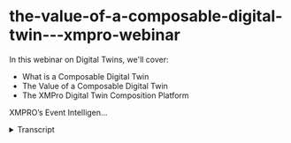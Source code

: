 # the-value-of-a-composable-digital-twin---xmpro-webinar
<!-- embeded video removed -->



In this webinar on Digital Twins, we'll cover:
- What is a Composable Digital Twin
- The Value of a Composable Digital Twin
- The XMPro Digital Twin Composition Platform

XMPRO’s Event Intelligen...
<details>
<summary>Transcript</summary>In this webinar on Digital Twins, we'll cover:
- What is a Composable Digital Twin
- The Value of a Composable Digital Twin
- The XMPro Digital Twin Composition Platform

XMPRO’s Event Intelligen...
good morning good afternoon or good

evening

wherever you are joining us from and

welcome to this webinar on the value of

a composable digital twin

i'm peter von sculpek and i've been

around this space for a while

i am the ceo of xm pro and probably the

chief

technology enthusiast in the

organization

i'm also the chair for the natural

resources working group

in the digital twin consortium and prior

to that

i was the chair for the digital twin

interoperability task group in the

industrial internet consortium

now you'll probably agree with me that

2020

will certainly go down in history as one

of the most

disruptive uncertain and transformative

years for

both organizations and people in those

organizations worldwide

was one of my one of my learned friends

explained it to me said overnight it

exposed the systemic fragility in the

operating capabilities of enterprises

and organizations that's quite a

mouthful

but it really just means there were a

lot of challenges a lot of confusion

and many many organizations and people

struggle to deal with

the impact of what we saw in 2020

i think you'll also agree with me that

we've seen unprecedented acceleration of

digital

technology adoption and we've also seen

a lot of behavioural transformation

again within

organizations and businesses but also in

people

in those organizations and businesses

throughout this pandemic

we've seen five years of digital

transformation happen

in less than five months and that's

according to a number of industry

analysts

the future reality is that the rate of

change will probably only increase

professor peter frisk who consults to

large organizations as well as

governments and he specializes in what

is called innovative

business futures says that we will

probably see

more change the next 10 years than what

we've seen in the last 250.

now that is really exciting but it's

also really scary

what is even more sobering is the fact

that the future change

that peter frisk was talking about is

actually here right now

so right now we see long-term planning

visions from

organizations like gartner extend to six

to eight years which is really just

around the corner in business

and it should already be on your

strategic planning horizon

everything else is shorter term as you

can see here and these are

significant emerging technologies that

will that will change how we work

the impact of everything else that that

is on here is already here

and it should already be in your

short-term plans

the challenge that many organizations

face is that the traditional business

models were designed when computerized

business was still in its infancy it was

seen as a department that supplied the

computers the servers the

the the the it nerds that help you when

you got stuck on your

on your notebook or or um

on if the printer didn't work and

the the reality is that

even though it improved business

efficiency

it was never the platform for business

and business users uh were

were and are frustrated with digital

transformation plans

that are using that are more about

digitizing so getting things into

digital format and getting it onto ipads

and tablets and mobiles

so just digitizing rather than changing

business models

to be able to to and use it to drive and

be the platform

for this transformational change

what we also see is that um

the it's not just internal but

externally there's a lot of pressure on

on organizations

and uh we have less time to respond

companies don't last that long anymore

and the risk of a rigid

inflexible business is really that you

will be extinct lifespan have gone from

75 years in 1950

to just 15 years in 2020

and the other sobering statistic is that

52 percent

of um fortune 500 companies

um in that were in in the

in 2000 are not around in 2020

so if you think about how blockbuster

got

netflixed uh that is what happened to a

lot

what's happening to a lot of

organizations and uh

what i'm thinking um about quite often

is what will the average lifespan be

in 2040 now

we also come from a kind of past three

decades where everything was dominated

by large-scale monolithic

technology platforms such as erps

and crms and it was all about stability

efficiency

driving process efficiency optimization

and again it was mostly focused around

improving efficiencies

in processes the problem going forward

or the challenge going forward is that

these systems are typically very rigid

and don't support the pace of change

that we see

it may have worked for the change in the

last 250 years but it certainly

doesn't support the agility innovation

and experimentation that is needed

uh going into the future uh this is a

quote

from gartner on on on on

the the um enterprise architecture

models that are needed for the future

and

according to them developing a software

engineering strategy that is fit for

for the future is a huge struggle as

business landscapes are constantly

shifting and user demands

are increasing exponentially application

leaders

should demand adherence to composable

enterprise architecture

in their business applications now this

is just one quote

from from gartner organization we see

that in best of class businesses doing

this what you'll find

is or you may find yourself in knee-deep

in

in these challenges as i mentioned

before and typically we

we see two two approaches to to

to addressing this the one is how do we

fix the problem how how do i become the

the fixer and this is where uh

the digital transformation and digital

technologies

can support going through a approach

as was mentioned on the on the previous

slide of composable applications it

gives us the ability to

to fix and change as we go but we also

have the fissures so we have the fixers

and the fishes the fishes are

are really where business can exploit

these opportunities that are this how do

we fish while this is happening while

we're fixing on the

on the other end because this will be a

continuous way

of of of things happening going forward

and

in actual fact we've seen massive floods

in australia where i'm doing this from

um at the moment

uh over the last couple of weeks where

a year ago it was it was massive fires

we then had

all bushfires we then had um covered and

now we've got

flood so so um the environment is

definitely a lot more fluid things

happen quickly and how do we fish while

that has happened how do we make our

business agile

managing this or doing this actually

requires three key business changes and

the first one

is um that there's a certain

that that you need to be able to use a

modular approach for applications that

can be composed or recomposed on demand

so you need to have that ability to

respond quickly

the next part is that business and

technology

should be closer aligned and it should

be focused on how do we enable business

experts those that can fish

to support them to be able to do it

quicker and faster

and in the past the the systems that we

had

was not really designed for this it was

not

enabling business users uh from us

to to make themselves sufficient um it's

the the third part is around uh

traditional

solutions um reduce the capability for

fast

decision making to make the best

decisions quickly

and being contextualized and informed

and that's really what what the business

users need in order to drive um

or to be able to adapt at the pace that

we that we see

and for that the best way of approaching

this is to create a composable reusable

approach which gartner refers to as

intelligent composable business

applications different analysts call

them different names essentially the

same

the same background or the same thing so

before we look at composable digital

twins let's have a quick look at what a

composable business application is

i'm using the gartner example here but

they are

this is actually based on or it has its

roots in

in sower and microservices and it's it's

being adopted by best in class

organizations in different

ways it is also

[Music]

it starts with using traditional legacy

and business applications as we know

creating a data fabric that sits at the

bottom to support this but then building

these

packaged business capabilities pbcs

package business capabilities around

certain areas how do we compose how do

we put some of these capabilities

together

at this level and then have a

composition platform where we can string

some of these together compose with them

and those platforms typically handle the

integration composition

orchestration development as well as the

front end for it

so that users can create these specific

composed applications you can think of

using a the capabilities that's within

the erp or crm for many organizations

they only used a good 20 another 30

percent might be

used a lot less frequently and

50 of the functionality actually never

gets used

the objective with package business

applications is to to or

business capabilities is to actually

take

the key capabilities that you need and

be able to compose

highly relevant and reusable

and agile applications very quickly

an example of this before we get into

twins i thought i'd just share an

example of

analytics package business

capability and in this instance you'll

see

we take um capabilities like reporting

and package that as well as

uh uh um self-service analytics

predictive modeling

and all of these are what is what

what are what is referred to as the

specific

capabilities that are then packaged

together and what makes a package

business capability

in terms of characteristic it and it's

it's not about the technology but it's

about the

the capability so it's not looking at

what is what is

the underlying technology behind this

but what is the business capability that

i need in order to address a specific

business challenge

so these package business applications

are almost encapsulated software

components that

that describe a well-defined business

capability and it can be recognized by a

business user so something like a

leak detection model from a prediction

point of view that is a classic

package business capability

well-designed

package business capability are

typically modular so

they consist in a modular fashion and

you can

they're also autonomous so typically

self-sufficient

and they would stand on their own and

i'll show you some examples

at the end of the presentation of how

or what some of these look like also

orchestrated

so you can compose them and put them in

different sequences to address a

specific so you can assemble the process

flows or the or the

or the transactions through these apis

so that they are they are basically

packaged for composition

and then they are easily discoverable so

someone who's a business user again

would

very easily recognize that capability

without necessarily understanding all

the underlying technology that sits with

that

now this doesn't only apply to analytics

it also

applies to other areas in the business

and kind of this example

just shows where we can start with an

application like a patient

oh sorry application public package

business capability where we have

patient patient records and everything

that's said around that we may then have

a digital twin component which might be

an infection detector

the analytics component would handle

infection rate

predictions and then also on the data

side we might be building a data

repository of

some information that we want to do in

terms of infection

incidents or whatever the case might be

so this just shows you

how these work together it's not a

single type we actually compose an

application by using some application

digital twin

analytics and um other data

or or other package business

applications together

it's a it's kind of like

the lego bricks that kids use to build

or create

their own compositions which is only

limited by the imagination

the range of modular bricks enable the

kids to

for example create motion experience by

just packaging the wheels and it's

probably already got the battery and the

motor and everything packaged in this i

can clip this in

within a matter of seconds to create

that capability of

motion in this application that i have

here

um the other benefit is i can i can now

build it

the way that the manufacturer describes

it on the box or i can

adapt it and change the sequence of

things so that i have my own creation in

actual fact

um they can create their own

or i can use the same box of

capabilities and build a four by four

vehicle um

in in this example instead of having the

formula one racing car

reuse many of these components and build

a completely different

use case or application using many of

the same composable i may need a few

extra blocks that are not around here

like the bull bar or some

or one of the others and i may leave out

one or two

of these but in essence i can reuse or

recompose

very quickly based on the changing

environment

that i have when we now

and understanding what what composable

business

applications um uh give us

or uh and the package business

capabilities

that that exist within them we can also

look at

how this now starts applying to digital

twins so

as you can see on the digital twin we

have the physical side of things as well

as the digital and as we start packaging

these capabilities like

location scheduling leak detection these

are all package business capabilities

that make it really

easy to to create

new or to make our digital twin

applications address

very specific business cases now one of

the challenges that we sit with

um when we look at digital twins is

is that there's even more complexity

than what we see with

traditional erp or crm uh challenges the

other the good news though is that it

also naturally lends itself to

composability

and i i honestly believe that it's the

only way to build scalable digital twins

is to make them composable

otherwise you will remain stuck with a

few discrete

twins in pilot projects so you may end

up with a few

um sample ones in pilot projects or the

the dreaded pilot purgatory where um

this actually never move beyond that

stage because it's not composable i

can't take the spot plug it into

a assembly so going from a gearbox into

a ball mill on a mining plant

and then taking that mining plant

actually making part of the

the overall

processing plant for the for for the

mine or a factory or

or a a a power plant or whatever the

application

for this so the challenge with digital

twins is it is

it it requires this a capability of

compa

of being able to be composed so going

from a single node

a single entity into a assembly and that

assembly actually then getting into a

system

of of uh assembled components again

it lends itself naturally but also if

you don't have the if you don't keep

this composable approach in mind

you will probably get stuck by not

moving beyond this capability

over here and the reality that we also

see

is that um and again looking at

some of the stats coming out of analysts

is that

for larger organizations we'll probably

see them managing a thousand digital

twin templates

and a million digital twin instances by

2025 and this is pretty recent research

as well so

again the scale at which this needs to

be done the only way that you

couldn't do this there's no other way to

manage scalability

and quick time to value if you don't

have a composable

architecture so it is not just about the

single entity but it's about the whole

ecosystem the whole environment and how

it all fits together and this all needs

to be composable as this

use case may change this environment

around it will need that same

flexibility and ability

to change now

this is all well and great but we need

to be able to explain what the value of

all of this is

in monetary terms so when we go to

stakeholders and budget holders and get

money for these projects

we need to be able to explain the value

of these and the simplest way that i

found is using the world economic

forum's

total value at stake model and in that

model

kind of two dimensions which is what is

um for the industry or the your specific

business

and what is the other one what is the

value for the largest society

or society at large and the first one

is really around value migration so

being able to

create new business models do that

digital transformation and get new

revenue from new digital services that

we didn't have in the past

and also creating marketplaces for these

composed capabilities and how do we

market and sell those

to be able to make it easier for others

then there's the traditional approach

from a

what value do we add by just increasing

what we're already doing so how do we

how do we

exploit and move faster around current

short-term opportunities

but also how do we eliminate costs so

how do we make our plans

how do we improve the reliability

reliability

availability and all of those metrics

that we do right now but how can we do

it quicker

faster and and respond to the changes

uh much quicker then from a

valued stake for society point of view

the impact of this

the the savings that come with it but

also you know what is the impact of

being able to make better decisions

faster and that whole agility around

decision support with

com with a composable digital to an

approach

now as i mentioned at the start the

focus is really how can we get business

experts to be able to fish how do we get

how do we train or bring new skills to

to

subject matter eggs to experts to be

able to compose these digital twins

themselves what is the value in

being able to do that and then obviously

the the broader impact is making sure

that we have safer work environments

especially in the asset intensive

industries where we operate

and then lastly in terms of the impact

on the environment reducing emissions

and

all the sustainability metrics that we

can do and respond again

pretty quick on that a lot of

organizations are putting out

20 30 goals in terms of their

sustainability goals

it's not that far away so you really

need to make sure

that you have that you have that ability

to compose

the

green elements into the current digital

twins

and and package that capability and and

make it scalable

the the other benefit of a um composable

digital twin approach is that you can

basically build

the twins from the bottom up and you can

see immediate returns we often see that

companies start with these large-scale

projects that want to

address these really big large complex

problems now quite often

the result of that is that the project

team has moved on three years later

there's been no returns a composable

approach

actually help you to start it's a fast

affordable and easy to wait

easy to use way to start building up

from the bottom up

and actually get quick returns which

fund the larger projects so for example

in a

mid-sized organization if you've got 25

engineers and each of them

build 20 composed digital twins or

applications and each of those have an

impact

of of two million dollars you very

quickly get to an

overall impact of one billion dollars

which is

very possible and we've seen that with

our customers in terms of being able to

deliver that

then once you've got that better done

you've got the skills and you've

you've built enough packaged business

capabilities

in all these individual ones and reuse

them to start expanding

to more complex and advanced ones

um where we can now address some of

these bigger challenges in the

organization so first do the easy ones

before we get to some of the big bets

it's one of the really big benefits of

using a composable

architecture so how does this all apply

to digital twins

now from a

a model approach it's nothing other than

apis and integration as we know it but

what's fundamentally different is how

this is packaged together in terms of

of of standalone units that can then be

composed and the key aspect here is that

there's a composition environment that

allows me to to be able to put all of

this together so i can

compose my twins in an environment and

they are done in such a way the wrappers

around the apis are done in such a way

that it makes it a lot easier

to compose and almost visually program

this

one of the the the

things that we see with digital twins

and it's also covered in the ultimate

guide to digital twins um that's on our

website

um is kind of the data models and the

data sources that we see

in digital twins are pretty well

understood and defined so

um and these are the six characteristics

i'm not going to go through all of them

right now you can you can have a look

um on our website um and get access to

the ultimate guide to digital twins

where we go into

more detail on this but from a digital

twin perspective these are the key data

areas or data sources now what we want

to do with that is actually put it

into a framework similar to what

what we saw earlier around the

composable business applications but

make it very specific to composable

digital twins

and then use this the data fabric that

sits at the bottom

use this as a key element of that

and provide these services so we can

compose and package some of these things

together

still using our legacy ot and

engineering applications

and also the business and it

applications plug into them

bring it in either at the platform level

or at the data fabric level

but really creating these these

um packaged business capabilities that

address very specific elements

in it and through that we can compose

applications like

for example intelligent building energy

optimization or

blast furnace casting guidance or first

pass

yield in a in a production manufacturing

environment or

tailings and environmental monitoring in

mining and some of the other extractive

industries so these were the these are

the composed

applications they're kind of micro apps

in the business it

addresses a very specific business

challenge and i can very quickly change

these and make them adaptable

to changing environments

to by by just reusing the capabilities

that are packaged

in here and the way that we do that in

example is

on the one hand with our data stream so

at the integration level

and being able to bring in to integrate

compose and orchestrate is a key element

of of this

and having package business capabilities

here and and and being able to drag it

on

and on the other hand being able to

create the ux and

an environment in a similar way where

we've packaged capabilities that sit

around this

to be able to do just that again taking

these package business capabilities

um and and integrated there now some of

the examples and we'll run you through

this in a practical example um

on us on our software just to

demonstrate that but

some of our package business

capabilities as you can see here

there's quite a range of them where i

don't have to understand how to

i don't have to rewrite the code to

to be able to connect or for example an

azure smart contract i don't know i can

just

literally drag that capability onto the

canvas

and put it and wire it up with the rest

of my

and compose and integrate and

orchestrate rather than write all the

code that sits behind that so

being able to compose and reuse

capabilities like that

makes it very powerful and very quick to

adapt

when we need to make changes to our

system

then on the ux side very similar so if i

want something in unity i can just drag

the unity component on and just wire it

to the data

and the model so that i can reuse this

capability

or being able to compose very quickly

using this package business capability

before we go into the software and i

show you some examples

i just also like to put out a word of

caution in terms of

package business capabilities

be careful that it's not like the

the wall socket and plug situation that

we see

across the world where it may work in

your own environment but doesn't work

anywhere else you need to be able to

make sure that these things can also

connect

across different systems so

it doesn't help that it only works in

one area so when you look at a package

business capability it needs to be

extensible across

in different applications the way that

we do that

um and again i honestly believe this is

the only way to respond

um and scale to the

to the more complex challenges um

is with a composable digital to an

approach and

the first step is to do the inter is at

the integration

uh layer where we have package

capabilities so be able to compose data

streams using these package capabilities

and then integrate

data sources to that the second step is

to be able to compose the overall

applications from these

to provide a real-time view and then

lastly how to

also compose and reuse recommendations

that trigger when certain critical

things

happen you don't want to recreate all

the prescriptive

support in the business you actually

want to be able to compose certain

certain capabilities around that or

package some capabilities around that

and then compose it when you

need it so with that let me show you an

example of how this works

so i will move on to

and i'll just maximize this so i'll

start with

the data stream area as we mentioned

this is

the first part of the

of the process in step one it's where we

integrate

data into the system and i will just use

a

very quick simple example this is not a

full demonstration of our solution or

software if you do want there is a link

on our website you can see a full

demonstration of all the capabilities of

the software i'm just going to touch on

some of the key elements and show you

how some of those capabilities are

packaged i'm just going to use an

example

of a pump condition monitoring solution

that runs on something like azure

digital twin

and we have these different capabilities

that we've packaged so we call them

agents but they are they have different

functions that they

that they that they perform or so they

have certain capabilities they could

either be listeners so they listen for

real-time data

which is something like the telemetry

they could provide context so a

different

capability they could transform data

it could provide a machine learning

capability

and i'll drill down into into this a

little bit more

it could be things like functions like

fast fouriers or or things like that

which again is a package capability

and then run recommendations and

different actions so these are all

package capabilities and we'll drill

down on them a little bit more but

just to quickly explain the process that

we have here we're taking pump telemetry

data do some calculations for that push

it into

azure digital twin and also getting make

and model in context

combining that with the telemetry data

and running some engineering

recommendation rules that sit behind it

very simple example

but there are a number of package

capabilities in here that i can reuse so

one of them

for example is the pump telemetry so

this brings in real-time data from a

data source now i don't have to

understand how to code

mqtt or anything like that i can just

literally hook it up

to what the endpoint is where it sends

the data and it will then expose

the fields that it's got and i can reuse

or i can use these two so and again in

this one

this is the data that comes from

the pump telemetry i can either use all

of them or i can remove

just the ones that i that i want or need

now the way that i get that on

is i can literally drag the mqtt

package business capability onto the

canvas again i don't have to know how to

code this

i can just drag it on and use it

likewise with the um

and i'll just go to this one azure

digital twin

the capability here is around

um being able to interrogate

the the the or automatically publish to

azure digital twin but as you'll see we

don't only do azure digital twin here

we also push the real-time telemetry

into

time series insight so i can get some

time series

data if i want to again i don't have to

be able to code any of this i don't have

to understand how to do this in actual

fact being able to create new resources

on azure if you're not a

qualified azure engineer cloud engineer

this is not a

easy task we've made it much simpler by

being able to

create new resource instances for anyone

that's tried this you'll understand

exactly the value of having this package

business capability where i don't

i don't have to be a subject matter

expert also

a cloud deployment engineer i could be a

subject matter expert like a reliability

engineer process engineer a

geologist or someone like that who just

wants to set up a twin

in this service again this is a package

business capability i can drag it on i

can build

digital twins for for different

solutions it could be a pump assembly it

could be turbines it could be

buildings it could be anything so i

could upload new models here i don't

have to understand how to create

or um or write code for azure digital

twin i can

literally just reuse this

package business capability in order to

do that

and then things like azure digital too

sorry

time series insights if i want to push

the data into that

i can i can do that as well and one of

the benefits of

doing this approach is we can discover

for example the data that comes from

this package business capability

remember that

challenge with the different wall

sockets where i have different systems

that speak different

inputs and outputs what i can do with

this is

you know on this yellow arrow that i've

map that i've that i have here

it actually shows me the payload that

comes in the arrow so these are the

options that i have that comes in via

the arrow

and this is the service that i

interrogated on the other side so i

looked at what the wall plug needs

and this is that multi-plug capability

that now

make it easy to take this format into

this format

and the two can talk to each other very

powerful capability especially when it

comes to package business capability so

each of these can stand on its own

and again it might be something like i

want to bring in a

python environment so i can drag on a

python

script and wire it into the process and

i'm not going to do that right now

but i can wire this in and

and do something now this means i'm

handling a specific

error capability that comes out of

this and i can reuse this capability

very

easily so this is on the on the data

stream and integration side again this

is not a full presentation

but it gives you an overview what i

briefly want to touch on

and i'm just mindful of time is our

capabilities around

the composition environment so for that

digital twin that we just saw so if i

for example go to uh

this view over here so this is a front

end

i can compose and set up

my my environment here and i'll show you

all this this application again in a

very similar way

in this instance i'm bringing in data

from unity

i've got this unity view of a pump the

real-time data coming out of azure

digital twin

i've got some information coming out of

my erp now all of these are drag and

drop components

um from a composability point of view so

in this instance i might be doing

predictive maintenance on

or it might be way or it might be it

doesn't really matter what the use case

is i can very quickly adapt and change

based on a business problem that i may

have

and reconfigure this in order to be able

to do that now the way that i do that

again this is this capability around

packaging

and what you'll see so as the

subject matter expert i can't change

this one

because it's running and i'll get in

trouble if i screw it up but

i can drag on certain capabilities you

know it might be something

like um power bi

i think there's a there's a power bi or

it might be

esri maps or anything like that so again

package capabilities

that i that i just drag on and there's a

whole

it could be bentley autodesk um a broad

range of these

of these package capability in addition

to

simpler ones like what might be unity or

unreal engine

or it might just be a grid or a circular

gauge or something like that

it could be widgets so you can compose

and put together so i could take this

whole

section over here so this section or let

me just

let's say i like this whole section and

i want to save that i won't be able to

do it yet because

this is a live running one but i could

typically

save this share it with myself or others

and now i've published this capability

of package this

look and feel and i can share it with

myself i can use it for myself or

share it with others again very powerful

capability from a

from a composable digital twin

aspect in order to create these

composable uxes

that are that are that are built and

with the data integration and everything

that's it's

behind it likewise with um

and i'll just use this example again uh

i'll go back to that pump

and likewise with something like the

recommendations i may have a form

with certain information that i fill in

work order numbers create

instructions or i could reuse this for

everything that is similar

but this is the real-time data that

triggered and put the

red dot onto that screen how i resolve

it

i could have trios instructions i could

have discussions around this

i could have a timeline view on who did

what when

and as well as some analytics on this

and i'm not sure what we have for this

as you can see we had a whole bunch of

different

recommendation rules that triggered and

fired

for all of this there's a whole section

in the presentation

or the demonstration video on

recommendations a really powerful

capability inside xm pro it is a

package business capability which is

generically used as

recommendations but it's really really

powerful in terms of closing the loop

digital twins are there to address a

certain

challenge you're hiring a twin to do a

certain job

and you want to make sure that you're

able to close the loop

provide tell someone when something's

happened

and do the notification and everything

that sits behind that but also then

provide recommended actions instructions

forms that needs to be filled in and

all of this needs to be is is built in

such a way that it's easily

composable as well as reusable

so with that um hopefully that gives you

an overview of

what a a a composable digital twin is

and i will go to some questions

and see if there are any questions

around this

so let me just have a quick look here

so how granular should the capability be

in order to be effectively

packaged into a business capability

i think that's a great question so it

needs to be

according to that definition that i gave

uh i gave earlier it needs to be

um it needs to be able to stand on its

own so i need to be able to package and

if i just use an example here i need to

be able to

package a capability where for example a

fast fourier

i want to have that whole capability so

in terms of granularity

um it needs to be able to stand on its

own and it might also be something like

this azure digital twin where it can do

two things for me so it really depends

on on the on the use case that you

that you have what i wouldn't do is make

it so granular that it needs two or

three

together to actually make it work so

what is the

what is the lowest level or the

the smallest module that i can get to

that would still be self-sustainable so

when i drag a fast fourier on

that i just need to pass it the

parameters and it will give me an answer

and the rest of the flow can continue so

that's typically how we would

look at um composable uh or the

the pbc the package business capability

something like leak detection

or um remaining useful life

or something like that it needs to have

the net the smallest number of

components that will actually address

the capability and provide the full

capability

um for that for that for that specific

function that we are looking at it

doesn't have to address so pump con mon

this whole condition monitoring

that is kind of i wouldn't package this

as a as a or i have a whole package

business capability or

might be that in your use case that

would work that you have

this as the package business capability

but quite often we

we see that there are some nuances some

changes

and if you make it too big it needs a

lot of customization

where with something where where um it

is

contained like this it just makes it

really easy

to be able to drag it on and address my

specific challenge

uh there's one more question

i appreciate the application of

gartner's high level thinking into the

real world

um that being said much of the

presentation seems to reflect

um sort of the more forms based approach

asset intensive industries will also

require that digital twin support field

user experiences

what i forgot to mention is all of this

what you see on the front end

if i just go back

to what you see over here all of this is

available

on mobile devices so it is it is there

so you can take it into the field

um and it automatically so as you can

see when we design this you actually

design

and again from a pack from a business

capability we need to make sure that

these things run in different

environments so it is designed so that

the field service organization can use

it but the rest of the question

is that they will require xr

applications so that's ar

vr on all of that absolutely so the same

way that we are doing

things like unity and the others

expanding the business capability on a

continuous basis we have a team that

just look at this

is how do we how do we create

more um whether i just want to see the

ar and vr on my

on my mobile device or is it something

that i want to put a headset like a

hololens or which right now

it's not that industrial but you know

there's a lot of development happening

in that and

again in the next 10 years if we look

back

10 years from now we will we will see

very different technologies

and yes a package business capability

around arvr

is a critical aspect of that so for us

and there are standards emerging around

that so we will

for us the focus is to make sure that we

continue the composability across the

whole

a continuum of of user experiences that

are out there

great question thank you very much also

appreciate everyone's time on this

if anyone's got more questions if you

have a question around this please feel

free to

reach out to me i'm happy to address any

questions

on this again have a look at the

demonstrations on our website

and look forward to seeing you on a

continuation of this topic

in future webinars thank you very much

appreciate your time
</details>